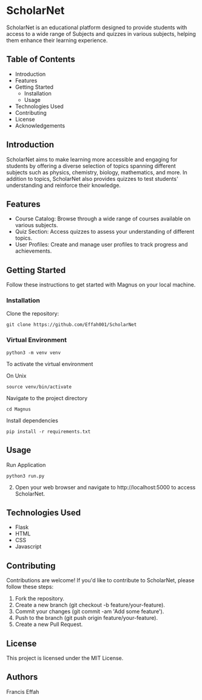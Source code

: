 # ScholarNet

ScholarNet is an educational platform designed to provide students with access to a wide range of Subjects and quizzes in various subjects, helping them enhance their learning experience.

## Table of Contents

  * Introduction
  * Features
  * Getting Started
      * Installation
      * Usage
  * Technologies Used
  * Contributing
  * License
  * Acknowledgements

## Introduction

ScholarNet aims to make learning more accessible and engaging for students by offering a diverse selection of topics spanning different subjects such as physics, chemistry, biology, mathematics, and more. In addition to topics, ScholarNet also provides quizzes to test students' understanding and reinforce their knowledge.

## Features

   * Course Catalog: Browse through a wide range of courses available on various subjects.
   * Quiz Section: Access quizzes to assess your understanding of different topics.
   * User Profiles: Create and manage user profiles to track progress and achievements.

## Getting Started

 Follow these instructions to get started with Magnus on your local machine.
 
 ### Installation

Clone the repository:

    git clone https://github.com/Effah001/ScholarNet

### Virtual Environment

    python3 -m venv venv

To activate the virtual environment

 On Unix

    source venv/bin/activate


Navigate to the project directory

    cd Magnus

Install dependencies

    pip install -r requirements.txt

## Usage
Run Application
   
    python3 run.py

2. Open your web browser and navigate to http://localhost:5000 to access ScholarNet.

## Technologies Used

   * Flask
   * HTML
   * CSS
   * Javascript

## Contributing

Contributions are welcome! If you'd like to contribute to ScholarNet, please follow these steps:

   1. Fork the repository.
   2. Create a new branch (git checkout -b feature/your-feature).
   3. Commit your changes (git commit -am 'Add some feature').
   4. Push to the branch (git push origin feature/your-feature).
   5. Create a new Pull Request.

## License

This project is licensed under the MIT License.

## Authors

Francis Effah 
